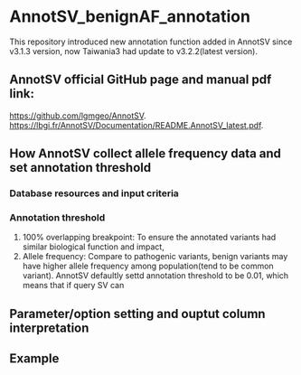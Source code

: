 # AnnotSV_benignAF_annotation
This repository introduced new annotation function added in AnnotSV since v3.1.3 version, now Taiwania3 had update to v3.2.2(latest version).

## AnnotSV official GitHub page and manual pdf link:
https://github.com/lgmgeo/AnnotSV.    
https://lbgi.fr/AnnotSV/Documentation/README.AnnotSV_latest.pdf.   

## How AnnotSV collect allele frequency data and set annotation threshold
### Database resources and input criteria

### Annotation threshold
1. 100% overlapping breakpoint: To ensure the annotated variants had similar biological function and impact,  
2. Allele frequency: Compare to pathogenic variants, benign variants may have higher allele frequency among population(tend to be common variant). AnnotSV defaultly settd annotation threshold to be 0.01, which means that if query SV can  
## Parameter/option setting and ouptut column interpretation

## Example

